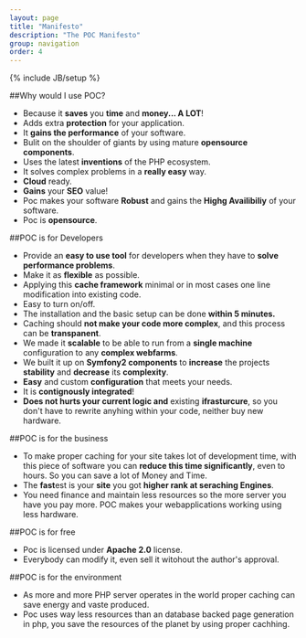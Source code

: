 ```yaml
---
layout: page
title: "Manifesto"
description: "The POC Manifesto"
group: navigation
order: 4
---
```

{% include JB/setup %}

##Why would I use POC?
 - Because it **saves** you **time** and **money... A LOT**!
 - Adds extra **protection** for your application.
 - It **gains the performance** of your software.
 - Bulit on the shoulder of giants by using mature **opensource components**.
 - Uses the latest **inventions** of the PHP ecosystem.
 - It solves complex problems in a **really easy** way.
 - **Cloud** ready.
 - **Gains** your **SEO** value!
 - Poc makes your software **Robust** and gains the **Highg Availibiliy** of your software. 
 - Poc is **opensource**.

##POC is for Developers 
 - Provide an **easy to use tool** for developers when they have to **solve performance problems**.
 - Make it as **flexible** as possible.
 - Applying this **cache framework** minimal or in most cases one line modification into existing code. 
 - Easy to turn on/off.
 - The installation and the basic setup can be done **within 5 minutes.**
 - Caching should **not make your code more complex**, and this process can be **transpanent**.
 - We made it **scalable** to be able to run from a **single machine** configuration to any **complex webfarms**.
 - We built it up on **Symfony2 components** to **increase** the projects **stability** and **decrease** its **complexity**.
 - **Easy** and custom **configuration** that meets your needs.
 - It is **contignously integrated**!
 - **Does not hurts your current logic and** existing **ifrasturcure**, so you don't have to rewrite anyhing within your code, neither buy new hardware.


##POC is for the business
 - To make proper caching for your site takes lot of development time, with this piece of software you can **reduce this time significantly**, even to hours. So you can save a lot of Money and Time.
 - The **fast**est is your **site** you got **higher rank at seraching Engines**.
 - You need finance and maintain less resources so the more server you have you pay more. POC makes your webapplications working using less hardware.

##POC is for free
 - Poc is licensed under **Apache 2.0** license.
 - Everybody can modify it, even sell it witohout the author's approval.

##POC is for the environment
 - As more and more PHP server operates in the world proper caching can save energy and vaste produced.
 - Poc uses way less resources than an database backed page generation in php, you save the resources of the planet by using proper cachhing. 

